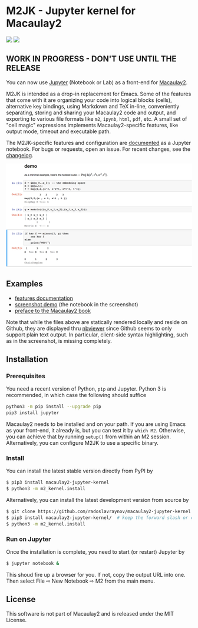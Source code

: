 # M2JK - Jupyter kernel for Macaulay2

[![](https://img.shields.io/travis/radoslavraynov/Macaulay2-Jupyter-Kernel.svg?style=flat-square)](https://travis-ci.org/radoslavraynov/Macaulay2-Jupyter-Kernel)
[![](https://img.shields.io/pypi/v/macaulay2-jupyter-kernel.svg?style=flat-square)](#link-to-pypi-page)
<!-- [![](https://img.shields.io/badge/version-0.2.0-blue.svg?style=flat-square)](#) -->

## WORK IN PROGRESS - DON'T USE UNTIL THE RELEASE

You can now use [Jupyter](http://www.jupyter.org) (Notebook or Lab) as a front-end for [Macaulay2](http://faculty.math.illinois.edu/Macaulay2/).

M2JK is intended as a drop-in replacement for Emacs.
Some of the features that come with it are
organizing your code into logical blocks (cells),
alternative key bindings,
using Markdown and TeX in-line,
conveniently separating, storing and sharing your Macaulay2 code and output,
and exporting to various file formats like `m2`, `ipynb`, `html`, `pdf`, etc.
A small set of "cell magic" expressions implements Macaulay2-specific features,
like output mode, timeout and executable path.

The M2JK-specific features and configuration are [documented]() as a Jupyter notebook.
For bugs or requests, open an issue.
For recent changes, see the [changelog](CHANGELOG.md).

![](/demo/screenshot.png?raw=true)

## Examples

* [features documentation](https://nbviewer.jupyter.org/github/radoslavraynov/Macaulay2-Jupyter-Kernel/blob/master/demo/features.ipynb)
* [screenshot demo](https://nbviewer.jupyter.org/github/radoslavraynov/Macaulay2-Jupyter-Kernel/blob/master/demo/minimal.ipynb) (the notebook in the screenshot)
* [preface to the Macaulay2 book](https://nbviewer.jupyter.org/github/radoslavraynov/Macaulay2-Jupyter-Kernel/blob/master/demo/p1m2book.ipynb)

Note that while the files above are statically rendered locally and reside on Github,
they are displayed thru [nbviewer](#) since Github seems to only support plain text output.
In particular, client-side syntax highlighting, such as in the screenshot,
is missing completely.

## Installation

### Prerequisites

You need a recent version of Python, `pip` and Jupyter.
Python 3 is recommended, in which case the following should suffice
```bash
python3 -m pip install --upgrade pip
pip3 install jupyter
```

Macaulay2 needs to be installed and on your path.
If you are using Emacs as your front-end, it already is, but you can test it by `which M2`.
Otherwise, you can achieve that by running `setup()` from within an M2 session.
Alternatively, you can configure M2JK to use a specific binary.

### Install

You can install the latest stable version directly from PyPI by

```bash
$ pip3 install macaulay2-jupyter-kernel
$ python3 -m m2_kernel.install
```

Alternatively, you can install the latest development version from source by

```bash
$ git clone https://github.com/radoslavraynov/macaulay2-jupyter-kernel.git
$ pip3 install macaulay2-jupyter-kernel/  # keep the forward slash or cd into the directory 
$ python3 -m m2_kernel.install
```

### Run on Jupyter

Once the installation is complete, you need to start (or restart) Jupyter by

```bash
$ jupyter notebook &
```

This shoud fire up a browser for you. If not, copy the output URL into one.
Then select File ⇨ New Notebook ⇨ M2 from the main menu.

## License

This software is not part of Macaulay2 and is released under the MIT License.
